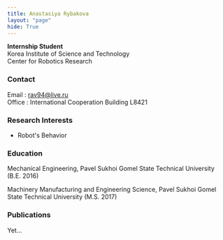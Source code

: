 ```yaml
---
title: Anastasiya Rybakova
layout: "page"
hide: True
---
```




**Internship Student**<br>Korea Institute of Science and Technology<br>Center for Robotics Research

### Contact

Email : rav94@live.ru<br>Office : International Cooperation Building L8421

### Research Interests

- Robot's Behavior

### Education

Mechanical Engineering, Pavel Sukhoi Gomel State Technical University (B.E. 2016)

Machinery Manufacturing and Engineering Science, Pavel Sukhoi Gomel State Technical University (M.S. 2017)

### Publications

Yet...